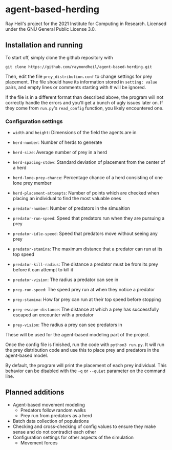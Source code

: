 # agent-based-herding
Ray Heil's project for the 2021 Institute for Computing in Research. Licensed under the GNU General Public License 3.0.

## Installation and running
To start off, simply clone the github repository with 

```
git clone https://github.com/raymondheil/agent-based-herding.git
```

Then, edit the file `prey_distribution.conf` to change settings for prey placement.
The file should have its information stored in `setting: value` pairs, and empty lines or
comments starting with # will be ignored.

If the file is in a different format than described above, the program will not correctly 
handle the errors and you'll get a bunch of ugly issues later on. If they come from 
`run.py`'s `read_config` function, you likely encountered one.

### Configuration settings

* `width` and `height`: Dimensions of the field the agents are in

* `herd-number`: Number of herds to generate
* `herd-size`: Average number of prey in a herd
* `herd-spacing-stdev`: Standard deviation of placement from the center of a herd
* `herd-lone-prey-chance`: Percentage chance of a herd consisting of one lone prey member
* `herd-placement-attempts`: Number of points which are checked when placing an individual to find the most valuable ones

* `predator-number`: Number of predators in the simualtion
* `predator-run-speed`: Speed that predators run when they are pursuing a prey
* `predator-idle-speed`: Speed that predators move without seeing any prey
* `predator-stamina`: The maximum distance that a predator can run at its top speed
* `predator-kill-radius`: The distance a predator must be from its prey before it can attempt to kill it
* `predator-vision`: The radius a predator can see in

* `prey-run-speed`: The speed prey run at when they notice a predator
* `prey-stamina`: How far prey can run at their top speed before stopping
* `prey-escape-distance`: The distance at which a prey has successfully escaped an encounter with a predator
* `prey-vision`: The radius a prey can see predators in

These will be used for the agent-based modeling part of the project.

Once the config file is finished, run the code with `python3 run.py`. It will run the prey distribution
code and use this to place prey and predators in the agent-based model.

By default, the program will print the placement of each prey individual. This behavior can be
disabled with the `-q` or `--quiet` parameter on the command line.


## Planned additions

* Agent-based movement modeling
  * Predators follow random walks
  * Prey run from predators as a herd
* Batch data collection of populations
* Checking and cross-checking of config values to ensure they make sense and do not contradict each other
* Configuration settings for other aspects of the simulation
  * Movement forces
